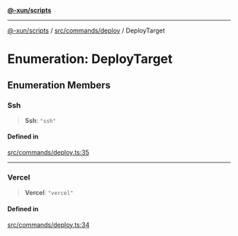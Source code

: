 [**@-xun/scripts**](../../../../README.md)

***

[@-xun/scripts](../../../../README.md) / [src/commands/deploy](../README.md) / DeployTarget

# Enumeration: DeployTarget

## Enumeration Members

### Ssh

> **Ssh**: `"ssh"`

#### Defined in

[src/commands/deploy.ts:35](https://github.com/Xunnamius/xscripts/blob/08b8dd169c5f24bef791b640ada35bc11e6e6e8e/src/commands/deploy.ts#L35)

***

### Vercel

> **Vercel**: `"vercel"`

#### Defined in

[src/commands/deploy.ts:34](https://github.com/Xunnamius/xscripts/blob/08b8dd169c5f24bef791b640ada35bc11e6e6e8e/src/commands/deploy.ts#L34)

